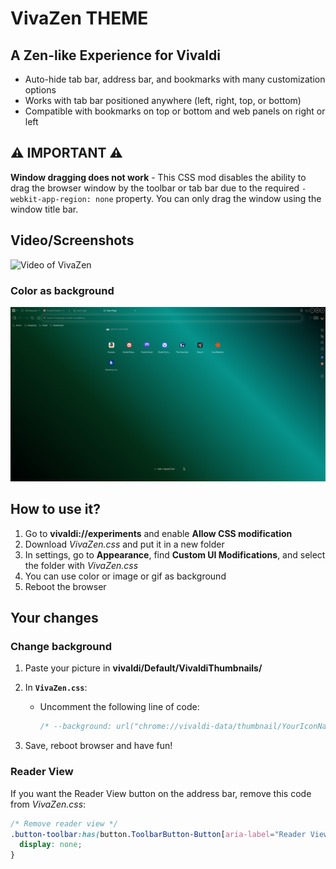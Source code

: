# VivaZen THEME

## A Zen-like Experience for Vivaldi

- Auto-hide tab bar, address bar, and bookmarks with many customization options
- Works with tab bar positioned anywhere (left, right, top, or bottom)
- Compatible with bookmarks on top or bottom and web panels on right or left

## ⚠️ IMPORTANT ⚠️

**Window dragging does not work** - This CSS mod disables the ability to drag the browser window by the toolbar or tab bar due to the required `-webkit-app-region: none` property. You can only drag the window using the window title bar.

## Video/Screenshots

![Video of VivaZen](./screenshots/VivaZen.gif)

### Color as background

![Video of VivaZen](./screenshots/main_color.png)

## How to use it?

1. Go to **vivaldi://experiments** and enable **Allow CSS modification**
2. Download _VivaZen.css_ and put it in a new folder
3. In settings, go to **Appearance**, find **Custom UI Modifications**, and select the folder with _VivaZen.css_
4. You can use color or image or gif as background
5. Reboot the browser

## Your changes

### Change background

1. Paste your picture in **vivaldi/Default/VivaldiThumbnails/**
2. In **`VivaZen.css`**:
   - Uncomment the following line of code:

     ```css
     /* --background: url("chrome://vivaldi-data/thumbnail/YourIconName"); */
     ```

3. Save, reboot browser and have fun!

### Reader View

If you want the Reader View button on the address bar, remove this code from _VivaZen.css_:

```css
/* Remove reader view */
.button-toolbar:has(button.ToolbarButton-Button[aria-label="Reader View"]) {
  display: none;
}
```
